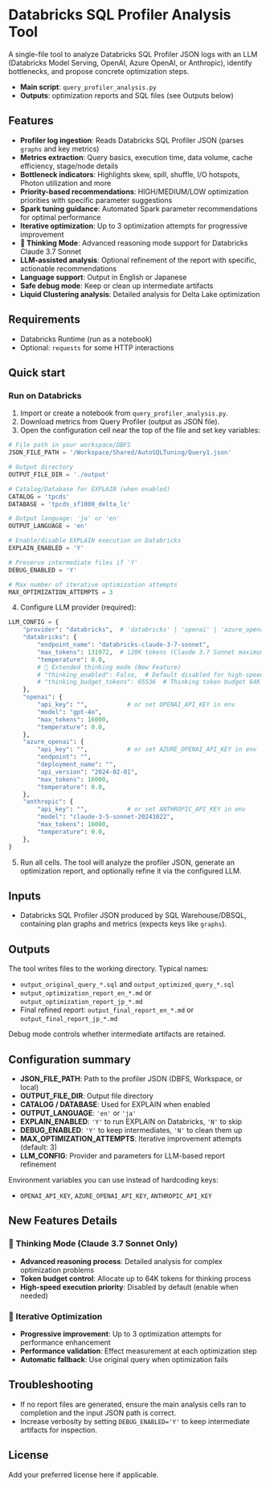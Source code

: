 # Databricks SQL Profiler Analysis Tool

A single-file tool to analyze Databricks SQL Profiler JSON logs with an LLM (Databricks Model Serving, OpenAI, Azure OpenAI, or Anthropic), identify bottlenecks, and propose concrete optimization steps.

- **Main script**: `query_profiler_analysis.py`
- **Outputs**: optimization reports and SQL files (see Outputs below)

## Features
- **Profiler log ingestion**: Reads Databricks SQL Profiler JSON (parses `graphs` and key metrics)
- **Metrics extraction**: Query basics, execution time, data volume, cache efficiency, stage/node details
- **Bottleneck indicators**: Highlights skew, spill, shuffle, I/O hotspots, Photon utilization and more
- **Priority-based recommendations**: HIGH/MEDIUM/LOW optimization priorities with specific parameter suggestions
- **Spark tuning guidance**: Automated Spark parameter recommendations for optimal performance
- **Iterative optimization**: Up to 3 optimization attempts for progressive improvement
- **🧠 Thinking Mode**: Advanced reasoning mode support for Databricks Claude 3.7 Sonnet
- **LLM-assisted analysis**: Optional refinement of the report with specific, actionable recommendations
- **Language support**: Output in English or Japanese
- **Safe debug mode**: Keep or clean up intermediate artifacts
- **Liquid Clustering analysis**: Detailed analysis for Delta Lake optimization

## Requirements
- Databricks Runtime (run as a notebook)
- Optional: `requests` for some HTTP interactions

## Quick start

### Run on Databricks
1. Import or create a notebook from `query_profiler_analysis.py`.
2. Download metrics from Query Profiler (output as JSON file).
3. Open the configuration cell near the top of the file and set key variables:

```python
# File path in your workspace/DBFS
JSON_FILE_PATH = '/Workspace/Shared/AutoSQLTuning/Query1.json'

# Output directory
OUTPUT_FILE_DIR = './output'

# Catalog/Database for EXPLAIN (when enabled)
CATALOG = 'tpcds'
DATABASE = 'tpcds_sf1000_delta_lc'

# Output language: 'ja' or 'en'
OUTPUT_LANGUAGE = 'en'

# Enable/disable EXPLAIN execution on Databricks
EXPLAIN_ENABLED = 'Y'

# Preserve intermediate files if 'Y'
DEBUG_ENABLED = 'Y'

# Max number of iterative optimization attempts
MAX_OPTIMIZATION_ATTEMPTS = 3
```

4. Configure LLM provider (required):

```python
LLM_CONFIG = {
    "provider": "databricks",  # 'databricks' | 'openai' | 'azure_openai' | 'anthropic'
    "databricks": {
        "endpoint_name": "databricks-claude-3-7-sonnet",
        "max_tokens": 131072,  # 128K tokens (Claude 3.7 Sonnet maximum limit)
        "temperature": 0.0,
        # 🧠 Extended thinking mode (New Feature)
        # "thinking_enabled": False,  # Default disabled for high-speed execution priority
        # "thinking_budget_tokens": 65536  # Thinking token budget 64K tokens
    },
    "openai": {
        "api_key": "",           # or set OPENAI_API_KEY in env
        "model": "gpt-4o",
        "max_tokens": 16000,
        "temperature": 0.0,
    },
    "azure_openai": {
        "api_key": "",           # or set AZURE_OPENAI_API_KEY in env
        "endpoint": "",
        "deployment_name": "",
        "api_version": "2024-02-01",
        "max_tokens": 16000,
        "temperature": 0.0,
    },
    "anthropic": {
        "api_key": "",           # or set ANTHROPIC_API_KEY in env
        "model": "claude-3-5-sonnet-20241022",
        "max_tokens": 16000,
        "temperature": 0.0,
    },
}
```

5. Run all cells. The tool will analyze the profiler JSON, generate an optimization report, and optionally refine it via the configured LLM.

## Inputs
- Databricks SQL Profiler JSON produced by SQL Warehouse/DBSQL, containing plan graphs and metrics (expects keys like `graphs`).

## Outputs
The tool writes files to the working directory. Typical names:
- `output_original_query_*.sql` and `output_optimized_query_*.sql`
- `output_optimization_report_en_*.md` or `output_optimization_report_jp_*.md`
- Final refined report: `output_final_report_en_*.md` or `output_final_report_jp_*.md`

Debug mode controls whether intermediate artifacts are retained.

## Configuration summary
- **JSON_FILE_PATH**: Path to the profiler JSON (DBFS, Workspace, or local)
- **OUTPUT_FILE_DIR**: Output file directory
- **CATALOG / DATABASE**: Used for EXPLAIN when enabled
- **OUTPUT_LANGUAGE**: `'en'` or `'ja'`
- **EXPLAIN_ENABLED**: `'Y'` to run EXPLAIN on Databricks, `'N'` to skip
- **DEBUG_ENABLED**: `'Y'` to keep intermediates, `'N'` to clean them up
- **MAX_OPTIMIZATION_ATTEMPTS**: Iterative improvement attempts (default: 3)
- **LLM_CONFIG**: Provider and parameters for LLM-based report refinement

Environment variables you can use instead of hardcoding keys:
- `OPENAI_API_KEY`, `AZURE_OPENAI_API_KEY`, `ANTHROPIC_API_KEY`

## New Features Details

### 🧠 Thinking Mode (Claude 3.7 Sonnet Only)
- **Advanced reasoning process**: Detailed analysis for complex optimization problems
- **Token budget control**: Allocate up to 64K tokens for thinking process
- **High-speed execution priority**: Disabled by default (enable when needed)

### 🔄 Iterative Optimization
- **Progressive improvement**: Up to 3 optimization attempts for performance enhancement
- **Performance validation**: Effect measurement at each optimization step
- **Automatic fallback**: Use original query when optimization fails

## Troubleshooting
- If no report files are generated, ensure the main analysis cells ran to completion and the input JSON path is correct.
- Increase verbosity by setting `DEBUG_ENABLED='Y'` to keep intermediate artifacts for inspection.

## License
Add your preferred license here if applicable.
